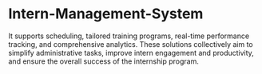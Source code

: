 # Intern-Management-System
It supports scheduling, tailored training programs, real-time performance tracking, and comprehensive analytics. These solutions collectively aim to simplify administrative tasks, improve intern engagement and productivity, and ensure the overall success of the internship program.
